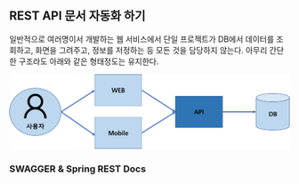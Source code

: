 ## REST API 문서 자동화 하기
일반적으로 여러명이서 개발하는 웹 서비스에서 단일 프로젝트가 DB에서 데이터를 조회하고, 화면을 그려주고, 정보를 저정하는 등 모든 것을 담당하지 않는다. 아무리 간단한 구조라도 아래와 같은 형태정도는 유지한다.

![web](https://raw.githubusercontent.com/rbwls31/rbwls31.github.io/master/images/WEB.png)


### SWAGGER & Spring REST Docs




<!--stackedit_data:
eyJoaXN0b3J5IjpbMTU2ODk4OTQ0MCwtMTc2NjcyMjg0OCw1MD
c4OTc1NzcsNjk3MDI3NjIsLTQ4Mjc5NjkzMSwtNDc2MzI4NjE4
XX0=
-->